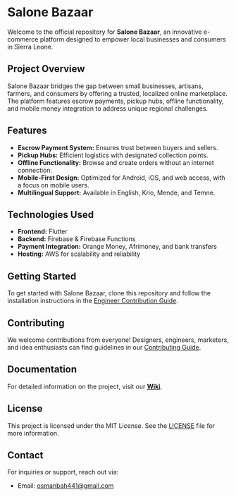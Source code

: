 # Salone Bazaar

Welcome to the official repository for **Salone Bazaar**, an innovative e-commerce platform designed to empower local businesses and consumers in Sierra Leone.

## Project Overview
Salone Bazaar bridges the gap between small businesses, artisans, farmers, and consumers by offering a trusted, localized online marketplace. The platform features escrow payments, pickup hubs, offline functionality, and mobile money integration to address unique regional challenges.

## Features
- **Escrow Payment System:** Ensures trust between buyers and sellers.
- **Pickup Hubs:** Efficient logistics with designated collection points.
- **Offline Functionality:** Browse and create orders without an internet connection.
- **Mobile-First Design:** Optimized for Android, iOS, and web access, with a focus on mobile users.
- **Multilingual Support:** Available in English, Krio, Mende, and Temne.

## Technologies Used
- **Frontend:** Flutter
- **Backend:** Firebase & Firebase Functions
- **Payment Integration:** Orange Money, Afrimoney, and bank transfers
- **Hosting:** AWS for scalability and reliability

## Getting Started
To get started with Salone Bazaar, clone this repository and follow the installation instructions in the [Engineer Contribution Guide](https://github.com/osmanbah441/salone_bazaar/wiki/Engineer-Contribution-Guide).

## Contributing
We welcome contributions from everyone! Designers, engineers, marketers, and idea enthusiasts can find guidelines in our [Contributing Guide](https://github.com/osmanbah441/salone_bazaar/wiki/Contributing-Guide).

## Documentation
For detailed information on the project, visit our **[Wiki](https://github.com/osmanbah441/salone_bazaar/wiki)**.

## License
This project is licensed under the MIT License. See the [LICENSE](LICENSE) file for more information.

## Contact
For inquiries or support, reach out via:
- Email: osmanbah441@gmail.com


